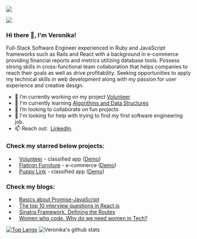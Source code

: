 <img src="https://pineconedream.com/wp-content/uploads/2020/10/Nov2020_Desktop1_Pineconedream-848x400.jpg"/>

![](https://komarev.com/ghpvc/?username=vshengeliya&color=blue)
### Hi there 👋, I'm Veronika!
Full-Stack Software Engineer experienced in Ruby and JavaScript frameworks such as Rails and React with a background in e-commerce providing financial reports and metrics utilizing database tools. Possess strong skills in cross-functional team collaboration that helps companies to reach their goals as well as drive profitability. Seeking opportunities to apply my technical skills in web development along with my passion for user experience and creative design.

- 🔭   I’m currently working on my project [Volunteer](https://github.com/vshengeliya/volunteer_frontend)
- 🌱   I'm currently learning [Algorithms and Data Structures](https://github.com/vshengeliya/algos-practice)
- 👯   I’m looking to collaborate on fun projects
- 🤔   I'm looking for help with trying to find my first software engineering job.
- 📫   Reach out: &nbsp;[LinkedIn](https://www.linkedin.com/in/veronikashengeliya/).

### Check my starred below projects:
- &nbsp;&nbsp; [Volunteer](https://github.com/vshengeliya/volunteer_frontend)  - classified app ([Demo](https://www.youtube.com/watch?v=Su-lPvynOsk))<br>
- &nbsp;&nbsp; [Flatiron Furniture](https://github.com/vshengeliya/flatiron_furniture) - e-commerce ([Demo](https://www.youtube.com/watch?v=uJ8aHeDJoUQ))<br>
- &nbsp;&nbsp; [Puppy Link](https://github.com/vshengeliya/Puppy_LInk) - classified app ([Demo](https://www.youtube.com/watch?v=khBJLoUQYjQ))<br>

### Check my blogs:
 - &nbsp;&nbsp; [Basics about Promise-JavaScript](https://medium.com/@v.shengeliya/basics-about-promise-javascript-663a85edb1c2)<br>
 - &nbsp;&nbsp; [The top 10 interview questions in React.js](https://medium.com/@v.shengeliya/the-top-10-interview-questions-in-react-js-75529677f971)<br>
 - &nbsp;&nbsp; [Sinatra Framework. Defining the Routes](https://medium.com/@v.shengeliya/sinatra-is-a-rack-based-domain-specific-language-dsl-implemented-in-ruby-thats-used-to-built-a7f206dfcdae)<br>
 - &nbsp;&nbsp; [Women who code. Why do we need women in Tech?](https://medium.com/@v.shengeliya/why-do-we-need-women-in-tech-8a88b17109b5)

[![Top Langs](https://github-readme-stats.vercel.app/api/top-langs/?username=vshengeliya&layout=compact)](https://github.com/vshengeliya/github-readme-stats)
![Veronika's github stats](https://github-readme-stats.vercel.app/api?username=vshengeliya&count_private=true&show_icons=true)



<!--
**vshengeliya/vshengeliya** is a ✨ _special_ ✨ repository because its `README.md` (this file) appears on your GitHub profile.

Here are some ideas to get you started:

- 🔭 I’m currently working on ...
- 🌱 I’m currently learning ...
- 👯 I’m looking to collaborate on ...
- 🤔 I’m looking for help with ...
- 💬 Ask me about ...
- 📫 How to reach me: ...
- 😄 Pronouns: ...
- ⚡ Fun fact: ...
-->
